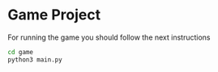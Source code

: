 # Game Project
For running the game you should follow the next instructions

```sh
cd game
python3 main.py
```
